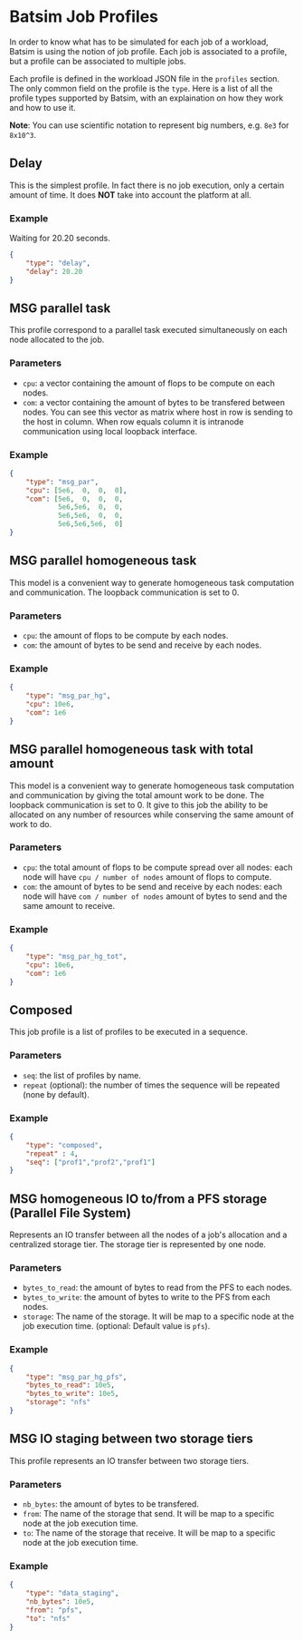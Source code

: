 # Batsim Job Profiles

In order to know what has to be simulated for each job of a workload, Batsim is
using the notion of job profile. Each job is associated to a profile, but a
profile can be associated to multiple jobs.

Each profile is defined in the workload JSON file in the ``profiles`` section.
The only common field on the profile is the ``type``. Here is a list of all the
profile types supported by Batsim, with an explaination on how they work and how
to use it.

**Note**: You can use scientific notation to represent big numbers, e.g.
``8e3`` for ``8x10^3``.

## Delay

This is the simplest profile. In fact there is no job execution, only a certain
amount of time. It does **NOT** take into account the platform at all.

### Example

Waiting for 20.20 seconds.

```json
{
    "type": "delay",
    "delay": 20.20
}
```

## MSG parallel task

This profile correspond to a parallel task executed simultaneously on each node
allocated to the job.

### Parameters

- ``cpu``: a vector containing the amount of flops to be compute on
  each nodes.
- ``com``: a vector containing the amount of bytes to be transfered between
  nodes. You can see this vector as matrix where host in row is sending to the
  host in column. When row equals column it is intranode communication using
  local loopback interface.

### Example

```json
{
    "type": "msg_par",
    "cpu": [5e6,  0,  0,  0],
    "com": [5e6,  0,  0,  0,
            5e6,5e6,  0,  0,
            5e6,5e6,  0,  0,
            5e6,5e6,5e6,  0]
}
```

## MSG parallel homogeneous task

This model is a convenient way to generate homogeneous task computation and
communication. The loopback communication is set to 0.

### Parameters
- ``cpu``: the amount of flops to be compute by each nodes.
- ``com``: the amount of bytes to be send and receive by each nodes.

### Example

```json
{
    "type": "msg_par_hg",
    "cpu": 10e6,
    "com": 1e6
}
```

## MSG parallel homogeneous task with total amount

This model is a convenient way to generate homogeneous task computation and
communication by giving the total amount work to be done. The loopback
communication is set to 0. It give to this job the ability to be allocated on
any number of resources while conserving the same amount of work to do.

### Parameters
- ``cpu``: the total amount of flops to be compute spread over all nodes: each
  node will have ``cpu / number of nodes`` amount of flops to compute.
- ``com``: the amount of bytes to be send and receive by each nodes: each
  node will have ``com / number of nodes`` amount of bytes to send and the same
  amount to receive.

### Example

```json
{
    "type": "msg_par_hg_tot",
    "cpu": 10e6,
    "com": 1e6
}
```


## Composed

This job profile is a list of profiles to be executed in a sequence.

### Parameters
- ``seq``: the list of profiles by name.
- ``repeat`` (optional): the number of times the sequence will be repeated (none by default).


### Example

```json
{
    "type": "composed",
    "repeat" : 4,
    "seq": ["prof1","prof2","prof1"]
}
```


## MSG homogeneous IO to/from a PFS storage (Parallel File System)

Represents an IO transfer between all the nodes of a job's allocation and a
centralized storage tier. The storage tier is represented by one node.

### Parameters
- ``bytes_to_read``: the amount of bytes to read from the PFS to each nodes.
- ``bytes_to_write``: the amount of bytes to write to the PFS from each nodes.
- ``storage``: The name of the storage. It will be map to a specific node at the job
  execution time. (optional: Default value is ``pfs``).

### Example

```json
{
    "type": "msg_par_hg_pfs",
    "bytes_to_read": 10e5,
    "bytes_to_write": 10e5,
    "storage": "nfs"
}
```

## MSG IO staging between two storage tiers

This profile represents an IO transfer between two storage tiers.

### Parameters
- ``nb_bytes``: the amount of bytes to be transfered.
- ``from``: The name of the storage that send. It will be map to a specific node at the job execution time.
- ``to``: The name of the storage that receive. It will be map to a specific node at the job execution time.

### Example

```json
{
    "type": "data_staging",
    "nb_bytes": 10e5,
    "from": "pfs",
    "to": "nfs"
}
```


